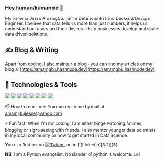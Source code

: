 ### Hey human/humanoid 👋

My name is Jesse Amamgbu. I am a Data scientist and Backend/Devops Engineer. I believe that data tells us more than just numbers, it helps us understand our users and their desires. I help businesses develop and scale data driven solutions.



## &#x270d; Blog & Writing
Apart from coding, I also maintain a blog - you can find my articles on my blog at [https://amamgbu.hashnode.dev](https://amamgbu.hashnode.dev).




## 🔧 Technologies & Tools
![](https://img.shields.io/badge/Code-Python-informational?style=flat&logo=python&logoColor=white&color=2bbc8a)
![](https://img.shields.io/badge/Code-Make-informational?style=flat&logo=cmake&logoColor=white&color=2bbc8a)
![](https://img.shields.io/badge/Code-Vue-informational?style=flat&logo=vue.js&logoColor=white&color=2bbc8a)
![](https://img.shields.io/badge/Shell-Bash-informational?style=flat&logo=gnu-bash&logoColor=white&color=2bbc8a)
![](https://img.shields.io/badge/Tools-PostgreSQL-informational?style=flat&logo=postgresql&logoColor=white&color=2bbc8a)
![](https://img.shields.io/badge/Tools-Docker-informational?style=flat&logo=docker&logoColor=white&color=2bbc8a)
![](https://img.shields.io/badge/Tools-Kubernetes-informational?style=flat&logo=kubernetes&logoColor=white&color=2bbc8a)
![](https://img.shields.io/badge/Cloud-Digital_Ocean-informational?style=flat&logo=digitalocean&logoColor=white&color=2bbc8a)





📫 How to reach me: You can reach me by mail at amamgbujesse@yahoo.com




⚡ Fun fact: When I'm not coding, I am either binge watching Animes, blogging or sight-seeing with friends. I also mentor younger data scientists in my local community on how to get started in Data Science.

<!-- Actual text -->

You can find me on [![Twitter][1.2]][1], or on [![LinkedIn][3.2]][3].

<!-- Icons -->

[1.2]: http://i.imgur.com/wWzX9uB.png (twitter icon without padding)
[2.2]: https://raw.githubusercontent.com/Amamgbu/Amamgbu/master/linkedin-3-16.png (LinkedIn icon without padding)

<!-- Links to your social media accounts -->

[1]: https://twitter.com/JessaytheA
[2]: https://www.linkedin.com/in/jesse-amamgbu/


**NB**: I am a Python evangelist. No slander of python is welcome. Lol
<!--
**Amamgbu/Amamgbu** is a ✨ _special_ ✨ repository because its `README.md` (this file) appears on your GitHub profile.

Here are some ideas to get you started:

- 🔭 I’m currently working on ...
- 🌱 I’m currently learning ...
- 👯 I’m looking to collaborate on ...
- 🤔 I’m looking for help with ...
- 💬 Ask me about ...
- 📫 How to reach me: ...
- 😄 Pronouns: ...
-  ...
-->

